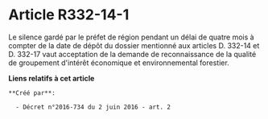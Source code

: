 # Article R332-14-1

Le  silence gardé par le préfet de région pendant un délai de quatre mois à  compter de la date de dépôt du dossier mentionné
aux articles D. 332-14  et D. 332-17 vaut acceptation de la demande de reconnaissance de la  qualité de groupement d'intérêt
économique et environnemental forestier.

**Liens relatifs à cet article**

	**Créé par**:

	  - Décret n°2016-734 du 2 juin 2016 - art. 2
